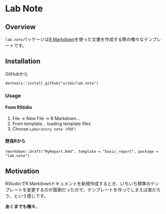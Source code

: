 Lab Note
=====

## Overview

`lab.note`パッケージは[R Markdown](http://rmarkdown.rstudio.com/)を使った文書を作成する際の俺々なテンプレートです。

## Installation

GitHubから

```{r}
devtools::install_github("uribo/lab.note")
```

### Usage

#### From RStidio

1) File -> New File -> R Markdown...
2) From template... loading template files
3) Choose `Laboratory note (PDF)`

#### 野良Rから

```{r}
rmarkdown::draft("MyReport.Rmd", template = "basic_report", package = "lab.note")
```

## Motivation

RStudioでR Markdownドキュメントを新規作成するとき、いちいち標準のテンプレートを変更するのが面倒だったので、テンプレートを作ってしまえば楽だろう、という感じです。

**あくまでも俺々**。